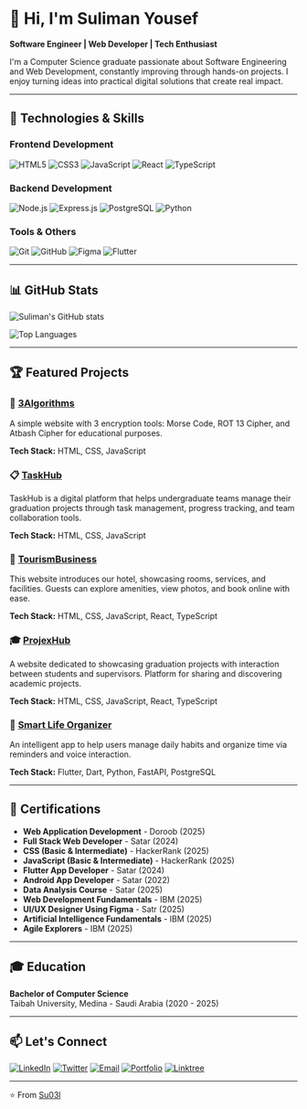# 👋 Hi, I'm Suliman Yousef

**Software Engineer | Web Developer | Tech Enthusiast**

I'm a Computer Science graduate passionate about Software Engineering and Web Development, constantly improving through hands-on projects. I enjoy turning ideas into practical digital solutions that create real impact.

---

## 🚀 Technologies & Skills

### Frontend Development
![HTML5](https://img.shields.io/badge/HTML5-E34F26?style=for-the-badge&logo=html5&logoColor=white)
![CSS3](https://img.shields.io/badge/CSS3-1572B6?style=for-the-badge&logo=css3&logoColor=white)
![JavaScript](https://img.shields.io/badge/JavaScript-F7DF1E?style=for-the-badge&logo=javascript&logoColor=black)
![React](https://img.shields.io/badge/React-20232A?style=for-the-badge&logo=react&logoColor=61DAFB)
![TypeScript](https://img.shields.io/badge/TypeScript-007ACC?style=for-the-badge&logo=typescript&logoColor=white)

### Backend Development
![Node.js](https://img.shields.io/badge/Node.js-339933?style=for-the-badge&logo=nodedotjs&logoColor=white)
![Express.js](https://img.shields.io/badge/Express.js-000000?style=for-the-badge&logo=express&logoColor=white)
![PostgreSQL](https://img.shields.io/badge/PostgreSQL-316192?style=for-the-badge&logo=postgresql&logoColor=white)
![Python](https://img.shields.io/badge/Python-3776AB?style=for-the-badge&logo=python&logoColor=white)

### Tools & Others
![Git](https://img.shields.io/badge/Git-F05032?style=for-the-badge&logo=git&logoColor=white)
![GitHub](https://img.shields.io/badge/GitHub-100000?style=for-the-badge&logo=github&logoColor=white)
![Figma](https://img.shields.io/badge/Figma-F24E1E?style=for-the-badge&logo=figma&logoColor=white)
![Flutter](https://img.shields.io/badge/Flutter-02569B?style=for-the-badge&logo=flutter&logoColor=white)

---

## 📊 GitHub Stats

![Suliman's GitHub stats](https://github-readme-stats.vercel.app/api?username=Su03l&show_icons=true&theme=radical)

![Top Languages](https://github-readme-stats.vercel.app/api/top-langs/?username=Su03l&layout=compact&theme=radical)

---

## 🏆 Featured Projects

### 🔐 [3Algorithms](https://su03l.github.io/MorseRot13Atbash/)
A simple website with 3 encryption tools: Morse Code, ROT 13 Cipher, and Atbash Cipher for educational purposes.

**Tech Stack:** HTML, CSS, JavaScript

### 📋 [TaskHub](https://su03l.github.io/TaskHub/)
TaskHub is a digital platform that helps undergraduate teams manage their graduation projects through task management, progress tracking, and team collaboration tools.

**Tech Stack:** HTML, CSS, JavaScript

### 🏨 [TourismBusiness](https://rightarm.vercel.app/)
This website introduces our hotel, showcasing rooms, services, and facilities. Guests can explore amenities, view photos, and book online with ease.

**Tech Stack:** HTML, CSS, JavaScript, React, TypeScript

### 🎓 [ProjexHub](https://su03l.github.io/ProjexHubFinal/)
A website dedicated to showcasing graduation projects with interaction between students and supervisors. Platform for sharing and discovering academic projects.

**Tech Stack:** HTML, CSS, JavaScript, React, TypeScript

### 📱 [Smart Life Organizer](https://github.com/Su03l/smartLiveOrganizer)
An intelligent app to help users manage daily habits and organize time via reminders and voice interaction.

**Tech Stack:** Flutter, Dart, Python, FastAPI, PostgreSQL

---

## 📜 Certifications

- **Web Application Development** - Doroob (2025)
- **Full Stack Web Developer** - Satar (2024)
- **CSS (Basic & Intermediate)** - HackerRank (2025)
- **JavaScript (Basic & Intermediate)** - HackerRank (2025)
- **Flutter App Developer** - Satar (2024)
- **Android App Developer** - Satar (2022)
- **Data Analysis Course** - Satar (2025)
- **Web Development Fundamentals** - IBM (2025)
- **UI/UX Designer Using Figma** - Satr (2025)
- **Artificial Intelligence Fundamentals** - IBM (2025)
- **Agile Explorers** - IBM (2025)

---

## 🎓 Education

**Bachelor of Computer Science**  
Taibah University, Medina - Saudi Arabia (2020 - 2025)

---

## 📫 Let's Connect

[![LinkedIn](https://img.shields.io/badge/LinkedIn-0077B5?style=for-the-badge&logo=linkedin&logoColor=white)](https://www.linkedin.com/in/suliaman-yousef-36265a320)
[![Twitter](https://img.shields.io/badge/Twitter-1DA1F2?style=for-the-badge&logo=twitter&logoColor=white)](https://twitter.com/Su05l)
[![Email](https://img.shields.io/badge/Email-D14836?style=for-the-badge&logo=gmail&logoColor=white)](mailto:sulimany662@gmail.com)
[![Portfolio](https://img.shields.io/badge/Portfolio-000000?style=for-the-badge&logo=About.me&logoColor=white)](https://suliamanyousef.vercel.app/)
[![Linktree](https://img.shields.io/badge/Linktree-39E09B?style=for-the-badge&logo=linktree&logoColor=white)](https://suliman-yousef-link-tree.vercel.app/)

---

⭐️ From [Su03l](https://github.com/Su03l)
